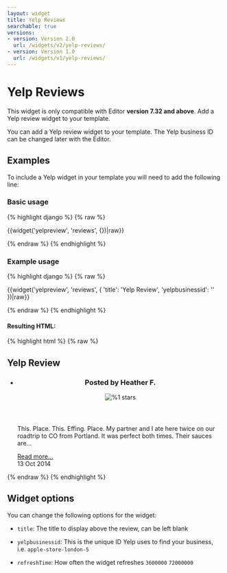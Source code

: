 ```yaml
---
layout: widget
title: Yelp Reviews
searchable: true
versions:
- version: Version 2.0
  url: /widgets/v2/yelp-reviews/
- version: Version 1.0
  url: /widgets/v1/yelp-reviews/
---
```


# Yelp Reviews

This widget is only compatible with Editor **version 7.32 and above**. Add a Yelp review widget to your template.

You can add a Yelp review widget to your template. The Yelp business ID can be changed later with the Editor.

## Examples

To include a Yelp widget in your template you will need to add the following line:

### Basic usage

{% highlight django %}
{% raw %}

  {{widget('yelpreview', 'reviews', {})|raw}}

{% endraw %}
{% endhighlight %}

### Example usage

{% highlight django %}
{% raw %}

  {{widget('yelpreview', 'reviews', {
    'title': 'Yelp Review',
    'yelpbusinessid': ''
  })|raw}}

{% endraw %}
{% endhighlight %}

#### Resulting HTML:

{% highlight html %}
{% raw %}

<div id="page-zones__template-widgets__reviews" data-name="yelpreview" class="widget  widget--template-widget">
  <div class="bk-yelpreview  yelpreview  widget__yelpreview  js-yelpreview">
    <h2 class="yelp-title  yelpreview__yelp-title">Yelp Review</h2>
    <ul class="review-list  yelpreview__review-list">
      <li class="review-item  yelpreview__review-item">
        <article class="review-article  yelpreview__review-article">
          <header class="review-header  yelpreview__review-header">
            <h3 class="review-title  yelpreview__review-title">
              <span class="author-label  yelpreview__author-label">Posted by </span><span class="review-author  yelpreview__review-author">Heather F.</span>
            </h3>
            <div class="review-rating  yelpreview__review-rating">
              <img src="http://s3-media1.ak.yelpcdn.com/assets/2/www/img/f1def11e4e79/ico/stars/v1/stars_5.png" alt="%1 stars" title="%1 stars">
            </div>
          </header>
          <div class="review-excerpt  yelpreview__review-excerpt">
            <p class="review-text  yelpreview__review-text">This. Place. This. Effing. Place. My partner and I ate here twice on our roadtrip to CO from Portland. It was perfect both times. Their sauces are...</p>
            <a class="review-link  yelpreview__review-link" href="http://www.yelp.com/biz/mft-bbq-and-vegan-food-boise" target="_blank">Read more...</a>
          </div>
          <footer class="review-footer  yelpreview__review-footer">
            <time class="timestamp  yelpreview__timestamp" datetime="2014-10-22T00:00:00+00:00">13 Oct 2014</time>
          </footer>
        </article>
      </li>
    </ul>
  </div>
</div>

{% endraw %}
{% endhighlight %}

## Widget options

You can change the following options for the widget:

* ```title```: The title to display above the review, can be left blank

* ```yelpbusinessid```: This is the unique ID Yelp uses to find your business, i.e. ```apple-store-london-5```

* ```refreshTime```: How often the widget refreshes ```3600000``` ```72000000```
